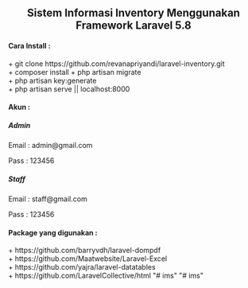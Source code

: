 <h2 align="center"> Sistem Informasi Inventory Menggunakan Framework Laravel 5.8</h2>

<h4>Cara Install : </h4>
+ git clone https://github.com/revanapriyandi/laravel-inventory.git<br>
+ composer install
+ php artisan migrate<br>
+ php artisan key:generate<br>
+ php artisan serve || localhost:8000

<h4>Akun : </h4>
<h5><b>Admin</b></h5>
<p>Email : admin@gmail.com</p>
<p>Pass  : 123456</p>

<h5><b>Staff</b></h5>
<p>Email : staff@gmail.com</p>
<p>Pass  : 123456</p>

<h4>Package yang digunakan :</h4>
+ https://github.com/barryvdh/laravel-dompdf<br>
+ https://github.com/Maatwebsite/Laravel-Excel<br>
+ https://github.com/yajra/laravel-datatables<br>
+ https://github.com/LaravelCollective/html
"# ims" 
"# ims" 
